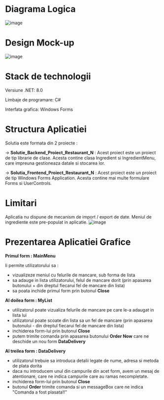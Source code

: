 
# Diagrama Logica

![image](https://github.com/user-attachments/assets/e3656800-dc81-41c1-b7f9-74e3457ad2b0)



# Design Mock-up

![image](https://github.com/user-attachments/assets/1c603b4f-7282-4355-b447-438ef062889d)


# Stack de technologii
   Versiune .NET: 8.0
   
   Limbaje de programare: C#
   
   Interfata grafica: Windows Forms
# Structura Aplicatiei
Solutia este formata din 2 proiecte :

-> **Solutie_Backend_Proiect_Restaurant_N** : Acest proiect este un proiect de tip librarie de clase. Acesta contine clasa Ingredient si IngredientMenu, care impreuna gestioneaza datale si stocarea lor.

-> **Solutia_Frontend_Proiect_Restaurant_N** : Acest proiect este un proiect de tip Windows Forms Application. Acesta contine mai multe formulare Forms si UserControls.

# Limitari 
Aplicatia nu dispune de mecanism de import / export de date. Meniul de ingrediente este pre-populat in aplicatie.
![image](https://github.com/user-attachments/assets/cdc3c770-2ad4-4247-9988-cbae359280b2)

# Prezentarea Aplicatiei Grafice 

**Primul form : MainMenu** 

 Ii permite utilizatorului sa :
 - vizualizeze meniul cu felurile de mancare, sub forma de lista
 - sa adauge in lista utilizatorului, felul de mancare dorit (prin apasarea butonului + din dreptul fiecarui fel de mancare din lista)
 - sa poata inchide primul form prin butonul **Close**

**Al doilea form : MyList**
- utilizatorul poate vizualiza felurile de mancare pe care le-a adaugat in lista lui
- utilizatorul poate scoate din lista sa un fel de mancare (prin apasarea butonului - din dreptul fiecarui fel de mancare din lista)
- inchiderea form-lui prin butonul **Close**
- putem trimite comanda prin apasarea butonului **Order Now** care ne deschide un nou form **DataDelivery**

**Al treilea form : DataDelivery**
- utilizatorul trebuie sa introduca detalii legate de nume, adresa si metoda de plata dorita
- daca nu introducem unul din campurile din acet form, avem un mesaj de atentionare, care ne indica campurile care au ramas necompletate.
- inchiderea form-lui prin butonul **Close**
- butonul **Order** trimite comanda si un messageBox care ne indica "Comanda a fost plasata!!"
  
 
